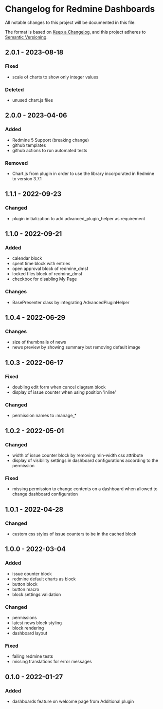 # Changelog for Redmine Dashboards

All notable changes to this project will be documented in this file.

The format is based on [Keep a Changelog](https://keepachangelog.com/en/1.0.0/),
and this project adheres to [Semantic Versioning](https://semver.org/spec/v2.0.0.html).

## 2.0.1 - 2023-08-18

### Fixed

* scale of charts to show only integer values

### Deleted

* unused chart.js files

## 2.0.0 - 2023-04-06

### Added

* Redmine 5 Support (breaking change)
* github templates
* github actions to run automated tests

### Removed

* Chart.js from plugin in order to use the library incorporated in Redmine to version 3.7.1

## 1.1.1 - 2022-09-23

### Changed

* plugin initialization to add advanced_plugin_helper as requirement

## 1.1.0 - 2022-09-21

### Added

* calendar block
* spent time block with entries
* open approval block of redmine_dmsf
* locked files block of redmine_dmsf
* checkbox for disabling My Page

### Changes

* BasePresenter class by integrating AdvancedPluginHelper

## 1.0.4 - 2022-06-29

### Changes

* size of thumbnails of news
* news preview by showing summary but removing default image

## 1.0.3 - 2022-06-17

### Fixed

* doubling edit form when cancel diagram block
* display of issue counter when using position 'inline'

### Changed

* permission names to :manage_*


## 1.0.2 - 2022-05-01

### Changed

* width of issue counter block by removing min-width css attribute
* display of visibility settings in dashboard configurations according to the
permission

### Fixed

* missing permission to change contents on a dashboard when allowed to change
dashboard configuration

## 1.0.1 - 2022-04-28

### Changed

* custom css styles of issue counters to be in the cached block

## 1.0.0 - 2022-03-04

### Added

* issue counter block
* redmine default charts as block
* button block
* button macro
* block settings validation

### Changed

* permissions
* latest news block styling
* block rendering
* dashboard layout


### Fixed

* failing redmine tests
* missing translations for error messages

## 0.1.0 - 2022-01-27

### Added

* dashboards feature on welcome page from Additional plugin

